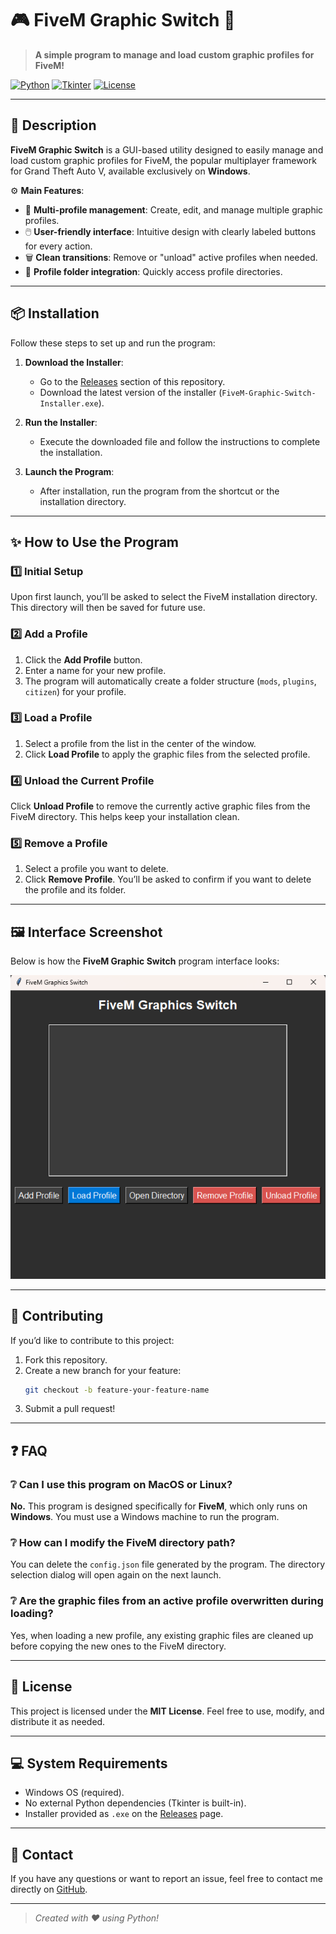 # 🎮 FiveM Graphic Switch 🚀

> **A simple program to manage and load custom graphic profiles for FiveM!**

[![Python](https://img.shields.io/badge/python-v3.10+-blue.svg?style=for-the-badge&logo=python)](https://www.python.org/)
[![Tkinter](https://img.shields.io/badge/gui-Tkinter-informational?style=for-the-badge&logo=python)](https://wiki.python.org/moin/TkInter)
[![License](https://img.shields.io/badge/license-MIT-green.svg?style=for-the-badge)](LICENSE)

---

## 📖 Description

**FiveM Graphic Switch** is a GUI-based utility designed to easily manage and load custom graphic profiles for FiveM, the popular multiplayer framework for Grand Theft Auto V, available exclusively on **Windows**.

⚙️ **Main Features**:
- 🌟 **Multi-profile management**: Create, edit, and manage multiple graphic profiles.
- 🖱️ **User-friendly interface**: Intuitive design with clearly labeled buttons for every action.
- 🗑️ **Clean transitions**: Remove or "unload" active profiles when needed.
- 📂 **Profile folder integration**: Quickly access profile directories.

---

## 📦 Installation

Follow these steps to set up and run the program:

1. **Download the Installer**:
   - Go to the [Releases](https://github.com/yourusername/fivem-graphic-switch/releases) section of this repository.
   - Download the latest version of the installer (`FiveM-Graphic-Switch-Installer.exe`).

2. **Run the Installer**:
   - Execute the downloaded file and follow the instructions to complete the installation.

3. **Launch the Program**:
   - After installation, run the program from the shortcut or the installation directory.

---

## ✨ How to Use the Program

### 1️⃣ **Initial Setup**
Upon first launch, you’ll be asked to select the FiveM installation directory. This directory will then be saved for future use.

### 2️⃣ **Add a Profile**
1. Click the **Add Profile** button.
2. Enter a name for your new profile.
3. The program will automatically create a folder structure (`mods`, `plugins`, `citizen`) for your profile.

### 3️⃣ **Load a Profile**
1. Select a profile from the list in the center of the window.
2. Click **Load Profile** to apply the graphic files from the selected profile.

### 4️⃣ **Unload the Current Profile**
Click **Unload Profile** to remove the currently active graphic files from the FiveM directory. This helps keep your installation clean.

### 5️⃣ **Remove a Profile**
1. Select a profile you want to delete.
2. Click **Remove Profile**. You’ll be asked to confirm if you want to delete the profile and its folder.

---

## 🖼️ Interface Screenshot

Below is how the **FiveM Graphic Switch** program interface looks:

![Interface Screenshot](img.png)

---

## 🚀 Contributing

If you’d like to contribute to this project:
1. Fork this repository.
2. Create a new branch for your feature:
   ```bash
   git checkout -b feature-your-feature-name
   ```
3. Submit a pull request!

---

## ❓ FAQ

### ❔ Can I use this program on MacOS or Linux?
**No.** This program is designed specifically for **FiveM**, which only runs on **Windows**. You must use a Windows machine to run the program.

### ❔ How can I modify the FiveM directory path?
You can delete the `config.json` file generated by the program. The directory selection dialog will open again on the next launch.

### ❔ Are the graphic files from an active profile overwritten during loading?
Yes, when loading a new profile, any existing graphic files are cleaned up before copying the new ones to the FiveM directory.

---

## 📝 License

This project is licensed under the **MIT License**. Feel free to use, modify, and distribute it as needed.

---

## 💻 System Requirements

- Windows OS (required).
- No external Python dependencies (Tkinter is built-in).
- Installer provided as `.exe` on the [Releases](https://github.com/yourusername/fivem-graphic-switch/releases) page.

---

## 📢 Contact

If you have any questions or want to report an issue, feel free to contact me directly on [GitHub](https://github.com/yourusername).

---

> *Created with ❤️ using Python!*